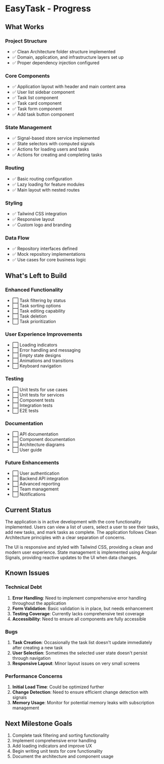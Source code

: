 # EasyTask - Progress

## What Works

### Project Structure
- ✅ Clean Architecture folder structure implemented
- ✅ Domain, application, and infrastructure layers set up
- ✅ Proper dependency injection configured

### Core Components
- ✅ Application layout with header and main content area
- ✅ User list sidebar component
- ✅ Task list component
- ✅ Task card component
- ✅ Task form component
- ✅ Add task button component

### State Management
- ✅ Signal-based store service implemented
- ✅ State selectors with computed signals
- ✅ Actions for loading users and tasks
- ✅ Actions for creating and completing tasks

### Routing
- ✅ Basic routing configuration
- ✅ Lazy loading for feature modules
- ✅ Main layout with nested routes

### Styling
- ✅ Tailwind CSS integration
- ✅ Responsive layout
- ✅ Custom logo and branding

### Data Flow
- ✅ Repository interfaces defined
- ✅ Mock repository implementations
- ✅ Use cases for core business logic

## What's Left to Build

### Enhanced Functionality
- ⬜ Task filtering by status
- ⬜ Task sorting options
- ⬜ Task editing capability
- ⬜ Task deletion
- ⬜ Task prioritization

### User Experience Improvements
- ⬜ Loading indicators
- ⬜ Error handling and messaging
- ⬜ Empty state designs
- ⬜ Animations and transitions
- ⬜ Keyboard navigation

### Testing
- ⬜ Unit tests for use cases
- ⬜ Unit tests for services
- ⬜ Component tests
- ⬜ Integration tests
- ⬜ E2E tests

### Documentation
- ⬜ API documentation
- ⬜ Component documentation
- ⬜ Architecture diagrams
- ⬜ User guide

### Future Enhancements
- ⬜ User authentication
- ⬜ Backend API integration
- ⬜ Advanced reporting
- ⬜ Team management
- ⬜ Notifications

## Current Status
The application is in active development with the core functionality implemented. Users can view a list of users, select a user to see their tasks, add new tasks, and mark tasks as complete. The application follows Clean Architecture principles with a clear separation of concerns.

The UI is responsive and styled with Tailwind CSS, providing a clean and modern user experience. State management is implemented using Angular Signals, providing reactive updates to the UI when data changes.

## Known Issues

### Technical Debt
1. **Error Handling**: Need to implement comprehensive error handling throughout the application
2. **Form Validation**: Basic validation is in place, but needs enhancement
3. **Testing Coverage**: Currently lacks comprehensive test coverage
4. **Accessibility**: Need to ensure all components are fully accessible

### Bugs
1. **Task Creation**: Occasionally the task list doesn't update immediately after creating a new task
2. **User Selection**: Sometimes the selected user state doesn't persist through navigation
3. **Responsive Layout**: Minor layout issues on very small screens

### Performance Concerns
1. **Initial Load Time**: Could be optimized further
2. **Change Detection**: Need to ensure efficient change detection with signals
3. **Memory Usage**: Monitor for potential memory leaks with subscription management

## Next Milestone Goals
1. Complete task filtering and sorting functionality
2. Implement comprehensive error handling
3. Add loading indicators and improve UX
4. Begin writing unit tests for core functionality
5. Document the architecture and component usage
